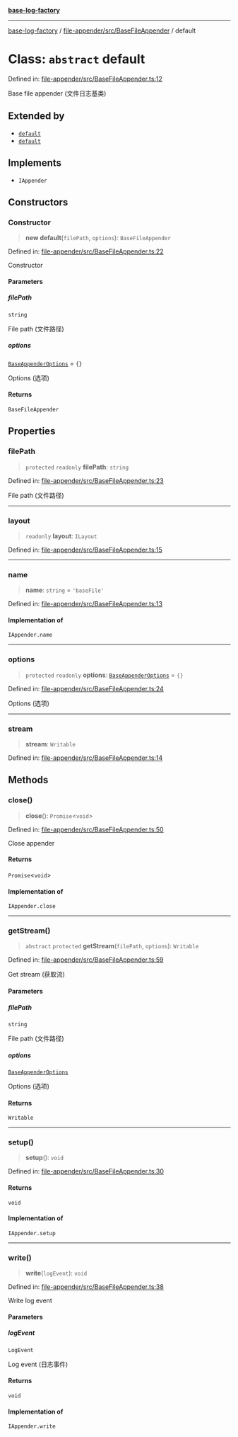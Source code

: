 [**base-log-factory**](../../../../index.md)

***

[base-log-factory](../../../../index.md) / [file-appender/src/BaseFileAppender](../index.md) / default

# Class: `abstract` default

Defined in: [file-appender/src/BaseFileAppender.ts:12](https://github.com/fengxinming/log-base/blob/2c3efcb178d7ddc2410225a9c002fea10b6d1b2d/packages/file-appender/src/BaseFileAppender.ts#L12)

Base file appender (文件日志基类)

## Extended by

- [`default`](../../DateFileAppender/classes/default.md)
- [`default`](../../FileAppender/classes/default.md)

## Implements

- `IAppender`

## Constructors

### Constructor

> **new default**(`filePath`, `options`): `BaseFileAppender`

Defined in: [file-appender/src/BaseFileAppender.ts:22](https://github.com/fengxinming/log-base/blob/2c3efcb178d7ddc2410225a9c002fea10b6d1b2d/packages/file-appender/src/BaseFileAppender.ts#L22)

Constructor

#### Parameters

##### filePath

`string`

File path (文件路径)

##### options

[`BaseAppenderOptions`](../../typings/type-aliases/BaseAppenderOptions.md) = `{}`

Options (选项)

#### Returns

`BaseFileAppender`

## Properties

### filePath

> `protected` `readonly` **filePath**: `string`

Defined in: [file-appender/src/BaseFileAppender.ts:23](https://github.com/fengxinming/log-base/blob/2c3efcb178d7ddc2410225a9c002fea10b6d1b2d/packages/file-appender/src/BaseFileAppender.ts#L23)

File path (文件路径)

***

### layout

> `readonly` **layout**: `ILayout`

Defined in: [file-appender/src/BaseFileAppender.ts:15](https://github.com/fengxinming/log-base/blob/2c3efcb178d7ddc2410225a9c002fea10b6d1b2d/packages/file-appender/src/BaseFileAppender.ts#L15)

***

### name

> **name**: `string` = `'baseFile'`

Defined in: [file-appender/src/BaseFileAppender.ts:13](https://github.com/fengxinming/log-base/blob/2c3efcb178d7ddc2410225a9c002fea10b6d1b2d/packages/file-appender/src/BaseFileAppender.ts#L13)

#### Implementation of

`IAppender.name`

***

### options

> `protected` `readonly` **options**: [`BaseAppenderOptions`](../../typings/type-aliases/BaseAppenderOptions.md) = `{}`

Defined in: [file-appender/src/BaseFileAppender.ts:24](https://github.com/fengxinming/log-base/blob/2c3efcb178d7ddc2410225a9c002fea10b6d1b2d/packages/file-appender/src/BaseFileAppender.ts#L24)

Options (选项)

***

### stream

> **stream**: `Writable`

Defined in: [file-appender/src/BaseFileAppender.ts:14](https://github.com/fengxinming/log-base/blob/2c3efcb178d7ddc2410225a9c002fea10b6d1b2d/packages/file-appender/src/BaseFileAppender.ts#L14)

## Methods

### close()

> **close**(): `Promise`\<`void`\>

Defined in: [file-appender/src/BaseFileAppender.ts:50](https://github.com/fengxinming/log-base/blob/2c3efcb178d7ddc2410225a9c002fea10b6d1b2d/packages/file-appender/src/BaseFileAppender.ts#L50)

Close appender

#### Returns

`Promise`\<`void`\>

#### Implementation of

`IAppender.close`

***

### getStream()

> `abstract` `protected` **getStream**(`filePath`, `options`): `Writable`

Defined in: [file-appender/src/BaseFileAppender.ts:59](https://github.com/fengxinming/log-base/blob/2c3efcb178d7ddc2410225a9c002fea10b6d1b2d/packages/file-appender/src/BaseFileAppender.ts#L59)

Get stream (获取流)

#### Parameters

##### filePath

`string`

File path (文件路径)

##### options

[`BaseAppenderOptions`](../../typings/type-aliases/BaseAppenderOptions.md)

Options (选项)

#### Returns

`Writable`

***

### setup()

> **setup**(): `void`

Defined in: [file-appender/src/BaseFileAppender.ts:30](https://github.com/fengxinming/log-base/blob/2c3efcb178d7ddc2410225a9c002fea10b6d1b2d/packages/file-appender/src/BaseFileAppender.ts#L30)

#### Returns

`void`

#### Implementation of

`IAppender.setup`

***

### write()

> **write**(`logEvent`): `void`

Defined in: [file-appender/src/BaseFileAppender.ts:38](https://github.com/fengxinming/log-base/blob/2c3efcb178d7ddc2410225a9c002fea10b6d1b2d/packages/file-appender/src/BaseFileAppender.ts#L38)

Write log event

#### Parameters

##### logEvent

`LogEvent`

Log event (日志事件)

#### Returns

`void`

#### Implementation of

`IAppender.write`
